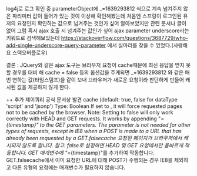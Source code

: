 log4j로 로그 확인 중 parameterObject에 _=1639293812 식으로 계속 넘겨주지 않은 파리미터 값이 들어가 있는 것이 이상해 확인해봤는데 
처음엔 스프링이 로그인된 유저의 요청인지 확인하는 값으로 넘겨주는 것인가 싶어 알아보았지만
관련 문서나 글이 없어 그럼 혹시 ajax 호출 시 넘겨주는 값인가 싶어 ajax parameter underscore라는 키워드로 검색해보았는데 
https://stackoverflow.com/questions/3687729/who-add-single-underscore-query-parameter 에서 실마리를 찾을 수 있었다.(사랑해요 스택오버플로우)

결론 :
JQuery와 같은 ajax 도구는 브라우저 요청이 cache때문에 최신 응답을 받지 못할 경우를 대비 해
cache = false 등의 옵션값을 주게되면 _=1639293812 와 같은 매번 변하는 값(타임스탬프)을 같이 보내 브라우저가 새로운 요청이라 판단하게 만들어 
캐시된 값을 제공하지 않게 한다.




++ 추가 제이쿼리 공식 문서상 발견 
cache (default: true, false for dataType 'script' and 'jsonp')
Type: Boolean
If set to , it will force requested pages not to be cached by the browser. Note: Setting to false will only work correctly with HEAD and GET requests. It works by appending "_={timestamp}" to the GET parameters. The parameter is not needed for other types of requests, except in IE8 when a POST is made to a URL that has already been requested by a GET.falsecache
요청된 페이지가 브라우저에서 캐시되지 않도록 합니다. 참고: false로 설정하면 HEAD 및 GET 요청에서만 올바르게 작동합니다. GET 매개변수에 "_={timestamp}"를 추가하여 작동합니다. GET.falsecache에서 이미 요청한 URL에 대해 POST가 수행되는 경우 IE8을 제외하고 다른 유형의 요청에는 매개변수가 필요하지 않습니다.

